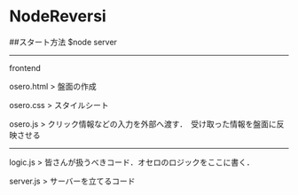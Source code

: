 # NodeReversi

##スタート方法
$node server

------------------------------------------------------------------------------------------------------------------------------------
frontend

osero.html > 盤面の作成

osero.css > スタイルシート

osero.js > クリック情報などの入力を外部へ渡す．　受け取った情報を盤面に反映させる

------------------------------------------------------------------------------------------------------------------------------------

logic.js > 皆さんが扱うべきコード．オセロのロジックをここに書く．

server.js > サーバーを立てるコード

